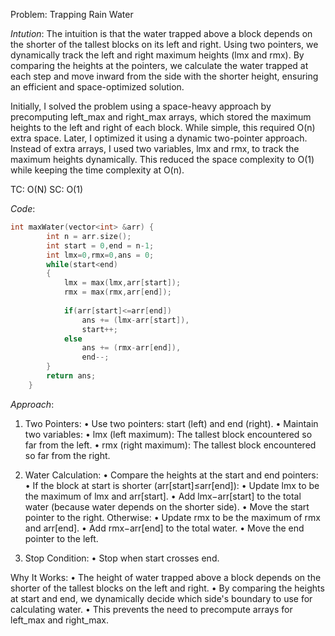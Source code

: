 Problem: Trapping Rain Water


*Intution*: 
The intuition is that the water trapped above a block depends on the shorter of the tallest blocks on its left and right. Using two pointers, we dynamically track the left and right maximum heights (lmx and rmx). By comparing the heights at the pointers, we calculate the water trapped at each step and move inward from the side with the shorter height, ensuring an efficient and space-optimized solution.

Initially, I solved the problem using a space-heavy approach by precomputing left_max and right_max arrays, which stored the maximum heights to the left and right of each block. While simple, this required O(n) extra space.
Later, I optimized it using a dynamic two-pointer approach. Instead of extra arrays, I used two variables, lmx and rmx, to track the maximum heights dynamically. This reduced the space complexity to O(1) while keeping the time complexity at O(n).

TC: O(N)
SC: O(1)

*Code*: 
```c++
int maxWater(vector<int> &arr) {
        int n = arr.size();
        int start = 0,end = n-1;
        int lmx=0,rmx=0,ans = 0;
        while(start<end)
        {
            lmx = max(lmx,arr[start]);
            rmx = max(rmx,arr[end]);
            
            if(arr[start]<=arr[end])
                ans += (lmx-arr[start]),
                start++;
            else
                ans += (rmx-arr[end]),
                end--;
        }
        return ans;
    }
```




*Approach*:
1. Two Pointers:
    • Use two pointers: start (left) and end (right).
    • Maintain two variables:
        • lmx (left maximum): The tallest block encountered so far from the left.
        • rmx (right maximum): The tallest block encountered so far from the right.

2. Water Calculation:
    • Compare the heights at the start and end pointers:
        • If the block at start is shorter (arr[start]≤arr[end]):
            • Update lmx to be the maximum of lmx and arr[start].
            • Add lmx−arr[start] to the total water (because water depends on the shorter side).
            • Move the start pointer to the right.
        Otherwise:
            • Update rmx to be the maximum of rmx and arr[end].
            • Add rmx−arr[end] to the total water.
            • Move the end pointer to the left.

3. Stop Condition:
    • Stop when start crosses end.


Why It Works:
    • The height of water trapped above a block depends on the shorter of the tallest blocks on the left and right.
    • By comparing the heights at start and end, we dynamically decide which side's boundary to use for calculating water.
    • This prevents the need to precompute arrays for left_max and right_max.
